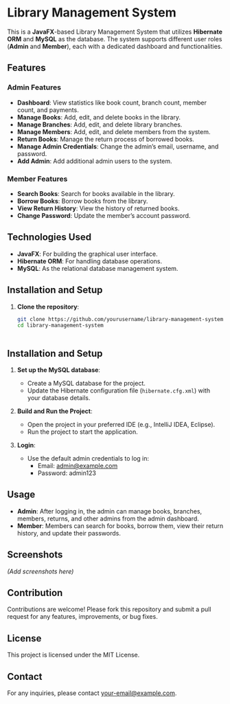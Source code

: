 # **Library Management System**

This is a **JavaFX**-based Library Management System that utilizes **Hibernate ORM** and **MySQL** as the database. The system supports different user roles (**Admin** and **Member**), each with a dedicated dashboard and functionalities.

## **Features**

### **Admin Features**
- **Dashboard**: View statistics like book count, branch count, member count, and payments.
- **Manage Books**: Add, edit, and delete books in the library.
- **Manage Branches**: Add, edit, and delete library branches.
- **Manage Members**: Add, edit, and delete members from the system.
- **Return Books**: Manage the return process of borrowed books.
- **Manage Admin Credentials**: Change the admin’s email, username, and password.
- **Add Admin**: Add additional admin users to the system.

### **Member Features**
- **Search Books**: Search for books available in the library.
- **Borrow Books**: Borrow books from the library.
- **View Return History**: View the history of returned books.
- **Change Password**: Update the member’s account password.

## **Technologies Used**

- **JavaFX**: For building the graphical user interface.
- **Hibernate ORM**: For handling database operations.
- **MySQL**: As the relational database management system.

## **Installation and Setup**

1. **Clone the repository**:
   ```sh
   git clone https://github.com/yourusername/library-management-system.git
   cd library-management-system
 

## **Installation and Setup**

1. **Set up the MySQL database**:
   - Create a MySQL database for the project.
   - Update the Hibernate configuration file (`hibernate.cfg.xml`) with your database details.

2. **Build and Run the Project**:
   - Open the project in your preferred IDE (e.g., IntelliJ IDEA, Eclipse).
   - Run the project to start the application.

3. **Login**:
   - Use the default admin credentials to log in:
     - Email: admin@example.com
     - Password: admin123

## **Usage**

- **Admin**: After logging in, the admin can manage books, branches, members, returns, and other admins from the admin dashboard.
- **Member**: Members can search for books, borrow them, view their return history, and update their passwords.

## **Screenshots**

*(Add screenshots here)*

## **Contribution**

Contributions are welcome! Please fork this repository and submit a pull request for any features, improvements, or bug fixes.

## **License**

This project is licensed under the MIT License.

## **Contact**

For any inquiries, please contact your-email@example.com.

